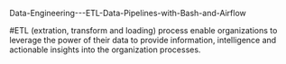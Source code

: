  Data-Engineering---ETL-Data-Pipelines-with-Bash-and-Airflow

#ETL (extration, transform and loading) process enable organizations to leverage the power of their data to provide information, intelligence and actionable insights into the organization processes. 
